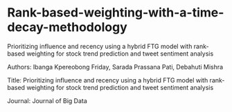# Rank-based-weighting-with-a-time-decay-methodology
Prioritizing influence and recency using a hybrid FTG model with rank-based weighting for stock trend prediction and tweet sentiment analysis

Authors: Ibanga Kpereobong Friday, Sarada Prassana Pati, Debahuti Mishra

Title: Prioritizing influence and recency using a hybrid FTG model with rank-based weighting for stock trend prediction and tweet sentiment analysis

Journal: Journal of Big Data
